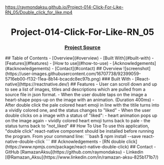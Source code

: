 https://raymondaksu.github.io/Project-014-Click-For-Like-RN_05/Double_click_for_like.mp4

<h1 align="center">Project-014-Click-For-Like-RN_05</h1>
<div align="center">
  <h3>
    <a href="https://github.com/raymondaksu/Project-014-Click-For-Like-RN_05/">
      Project Source
    </a>
  </h3>
</div>
<!-- TABLE OF CONTENTS -->
## Table of Contents
- [Overview](#overview)
- [Built With](#built-with)
- [Features](#features)
- [How to use](#how-to-use)
- [Acknowledgements](#acknowledgements)
- [Contact](#contact)
<!-- OVERVIEW -->
## Overview
![screenshot](https://user-images.githubusercontent.com/16707738/92399059-5716eb00-f132-11ea-8b14-bcacdc8ec97b.png)
### Built With
<!-- This section should list any major frameworks that you built your project using. Here are a few examples.-->
- [React-native](https://reactnative.dev/)
## Features
- User can scroll down and up to see a list of images, titles and descriptions which are pulled from a source file in json format.
- When the user double taps on the image a heart-shape pops-up on the image with an animation. (Duration 400ms)
- After double click the pale colored heart emoji in line with the titile turns into a vividly colored one, and the status changes to "liked"
- When the user double clicks on a image with a status of "liked":
  - heart animation pops up on the image again
  - vividly colored heart emoji turns back to pale
  - the status turns back to "not_liked"
## How To Use
To use this application, "double click" react-native component should be installed before running the program. From your command line:
```bash
$ npm install --save react-native-double-click
```
## Acknowledgements
<!-- This section should list any articles or add-ons/plugins that helps you to complete the project. This is optional but it will help you in the future. For exmpale -->
- [RN double click](https://www.npmjs.com/package/react-native-double-click)
## Contact
- GitHub [RamazanAksu](https://github.com/raymondaksu)
- Linkedin [@Ramazan_Aksu](https://www.linkedin.com/in/ramazan-aksu-825b171b7/)
